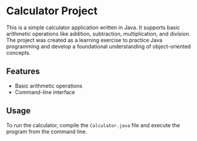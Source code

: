 # Calculator Project

This is a simple calculator application written in Java. It supports basic arithmetic operations like addition, subtraction, multiplication, and division. The project was created as a learning exercise to practice Java programming and develop a foundational understanding of object-oriented concepts.

## Features
- Basic arithmetic operations
- Command-line interface

## Usage
To run the calculator, compile the `Calculator.java` file and execute the program from the command line.
